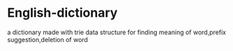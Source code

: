 # English-dictionary
a dictionary made with trie data structure for finding meaning of word,prefix suggestion,deletion of word
